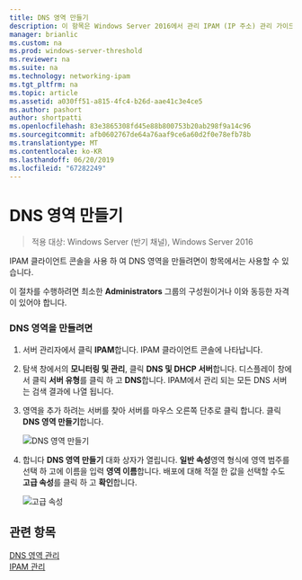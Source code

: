 ```yaml
---
title: DNS 영역 만들기
description: 이 항목은 Windows Server 2016에서 관리 IPAM (IP 주소) 관리 가이드의 일부입니다.
manager: brianlic
ms.custom: na
ms.prod: windows-server-threshold
ms.reviewer: na
ms.suite: na
ms.technology: networking-ipam
ms.tgt_pltfrm: na
ms.topic: article
ms.assetid: a030ff51-a815-4fc4-b26d-aae41c3e4ce5
ms.author: pashort
author: shortpatti
ms.openlocfilehash: 83e3865308fd45e88b800753b20ab298f9a14c96
ms.sourcegitcommit: afb0602767de64a76aaf9ce6a60d2f0e78efb78b
ms.translationtype: MT
ms.contentlocale: ko-KR
ms.lasthandoff: 06/20/2019
ms.locfileid: "67282249"
---
```

# <a name="create-a-dns-zone"></a>DNS 영역 만들기

>적용 대상: Windows Server (반기 채널), Windows Server 2016

IPAM 클라이언트 콘솔을 사용 하 여 DNS 영역을 만들려면이 항목에서는 사용할 수 있습니다.  
  
이 절차를 수행하려면 최소한 **Administrators** 그룹의 구성원이거나 이와 동등한 자격이 있어야 합니다.  
  
### <a name="to-create-a-dns-zone"></a>DNS 영역을 만들려면  
  
1.  서버 관리자에서 클릭  **IPAM**합니다. IPAM 클라이언트 콘솔에 나타납니다.  
  
2.  탐색 창에서의 **모니터링 및 관리**, 클릭 **DNS 및 DHCP 서버**합니다. 디스플레이 창에서 클릭 **서버 유형**를 클릭 하 고 **DNS**합니다. IPAM에서 관리 되는 모든 DNS 서버는 검색 결과에 나열 됩니다.  
  
3.  영역을 추가 하려는 서버를 찾아 서버를 마우스 오른쪽 단추로 클릭 합니다.  클릭 **DNS 영역 만들기**합니다.  
  
    ![DNS 영역 만들기](../../media/Create-a-DNS-Zone/ipam_CreateDNSZone_01a.jpg)  
  
4.  합니다 **DNS 영역 만들기** 대화 상자가 열립니다. **일반 속성**영역 형식에 영역 범주를 선택 하 고에 이름을 입력 **영역 이름**합니다. 배포에 대해 적절 한 값을 선택할 수도 **고급 속성**를 클릭 하 고 **확인**합니다.  
  
    ![고급 속성](../../media/Create-a-DNS-Zone/ipam_CreateDNSZone_02a.jpg)  
  
## <a name="see-also"></a>관련 항목  
[DNS 영역 관리](DNS-Zone-Management.md)  
[IPAM 관리](Manage-IPAM.md)  
  


